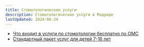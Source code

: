 ```yaml
---
title: Стоматологические услуги
description: Стоматологические услуги в Мадриде
lastUpdated: 2024-06-24
---
```


- [Что входит в услуги по стомотологии бесплатно по ОМС](https://www.comunidad.madrid/servicios/salud/atencion-salud-bucodental)
- [Стандартный пакет услуг для детей 7-16 лет](https://www.comunidad.madrid/sites/default/files/doc/sanidad/prim/cartera_de_servicios._so_107._atencion_bucodental_en_la_infancia._2021.pdf)
